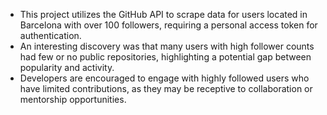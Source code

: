
- This project utilizes the GitHub API to scrape data for users located in Barcelona with over 100 followers, requiring a personal access token for authentication.
- An interesting discovery was that many users with high follower counts had few or no public repositories, highlighting a potential gap between popularity and activity.
- Developers are encouraged to engage with highly followed users who have limited contributions, as they may be receptive to collaboration or mentorship opportunities.
